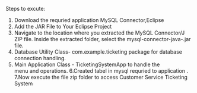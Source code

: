 Steps to excute:
1. Download the requried application MySQL Connector,Eclipse
2. Add the JAR File to Your Eclipse Project
3. Navigate to the location where you extracted the MySQL Connector/J ZIP file. Inside the extracted folder, select the mysql-connector-java-<version>.jar file.
4. Database Utility Class- com.example.ticketing package for database connection handling.
5. Main Application Class - TicketingSystemApp to handle the menu and operations.
6.Created tabel in mysql requried to application .
7.Now execute the file zip folder to access Customer Service Ticketing System


